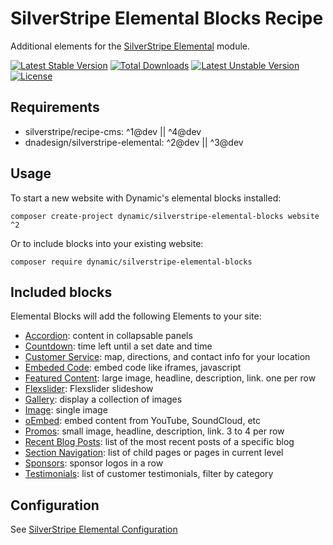 # SilverStripe Elemental Blocks Recipe

Additional elements for the [SilverStripe Elemental](https://github.com/dnadesign/silverstripe-elemental) module.

[![Latest Stable Version](https://poser.pugx.org/dynamic/silverstripe-elemental-blocks/v/stable)](https://packagist.org/packages/dynamic/silverstripe-elemental-blocks)
[![Total Downloads](https://poser.pugx.org/dynamic/silverstripe-elemental-blocks/downloads)](https://packagist.org/packages/dynamic/silverstripe-elemental-blocks)
[![Latest Unstable Version](https://poser.pugx.org/dynamic/silverstripe-elemental-blocks/v/unstable)](https://packagist.org/packages/dynamic/silverstripe-elemental-blocks)
[![License](https://poser.pugx.org/dynamic/silverstripe-elemental-blocks/license)](https://packagist.org/packages/dynamic/silverstripe-elemental-blocks)


## Requirements

- silverstripe/recipe-cms: ^1@dev || ^4@dev
- dnadesign/silverstripe-elemental: ^2@dev || ^3@dev

## Usage

To start a new website with Dynamic's elemental blocks installed:

```
composer create-project dynamic/silverstripe-elemental-blocks website ^2
```

Or to include blocks into your existing website:

```
composer require dynamic/silverstripe-elemental-blocks
```

## Included blocks

Elemental Blocks will add the following Elements to your site:

* [Accordion](https://github.com/dynamic/silverstripe-elemental-accordion): content in collapsable panels
* [Countdown](https://github.com/dynamic/silverstripe-elemental-countdown): time left until a set date and time
* [Customer Service](https://github.com/dynamic/silverstripe-elemental-customer-service): map, directions, and contact info for your location
* [Embeded Code](https://github.com/dynamic/silverstripe-elemental-embedded-code): embed code like iframes, javascript
* [Featured Content](https://github.com/dynamic/silverstripe-elemental-features): large image, headline, description, link. one per row
* [Flexslider](https://github.com/dynamic/silverstripe-elemental-flexslider): Flexslider slideshow
* [Gallery](https://github.com/dynamic/silverstripe-elemental-gallery): display a collection of images
* [Image](https://github.com/dynamic/silverstripe-elemental-image): single image
* [oEmbed](https://github.com/dynamic/silverstripe-elemental-oembed): embed content from YouTube, SoundCloud, etc
* [Promos](https://github.com/dynamic/silverstripe-elemental-promos): small image, headline, description, link. 3 to 4 per row
* [Recent Blog Posts](https://github.com/dynamic/silverstripe-elemental-blog): list of the most recent posts of a specific blog
* [Section Navigation](https://github.com/dynamic/silverstripe-elemental-section-navigation): list of child pages or pages in current level
* [Sponsors](https://github.com/dynamic/silverstripe-elemental-sponsors): sponsor logos in a row
* [Testimonials](https://github.com/dynamic/silverstripe-elemental-testimonials): list of customer testimonials, filter by category

## Configuration

See [SilverStripe Elemental Configuration](https://github.com/dnadesign/silverstripe-elemental#configuration)